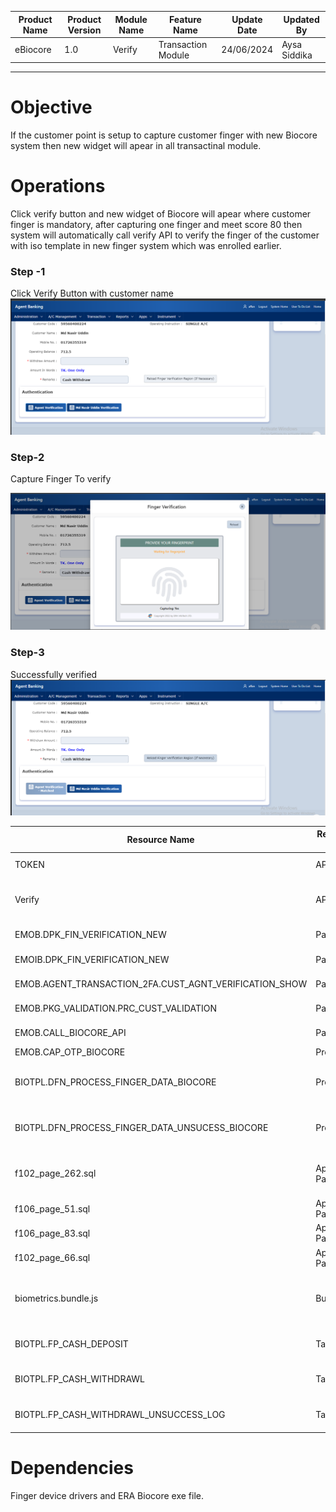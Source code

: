 

| Product Name | Product Version | Module Name | Feature Name | Update Date | Updated By
|---|---|---|---|---|---|
| eBiocore | 1.0 | Verify | Transaction Module | 24/06/2024 | Aysa Siddika

***

# Objective
If the customer point is setup to capture customer finger with new Biocore system then new widget will apear in all transactinal module.

# Operations
Click verify button and new widget of Biocore will apear where customer finger is mandatory, after capturing one finger and meet score 80 then system will automatically call verify API to verify the finger of the customer with iso template in new finger system which was enrolled earlier.

### Step -1
Click Verify Button with customer name
![Click Enroll Button](images/T1.PNG)
### Step-2
Capture Finger To verify

![Capture Finger](images/T2.png)
### Step-3
Successfully verified
![After successfully enrolling customer finger](images/T3.png)

| Resource Name | Resource Type | Operation | Remarks | 
|---|---|---|---|
| TOKEN | API | GET | Get Access Token to call Verify API
| Verify | API | POST | Verify the customer in new system with online matching
| EMOB.DPK_FIN_VERIFICATION_NEW | Package | Finger show | Finger showing process
| EMOIB.DPK_FIN_VERIFICATION_NEW | Package | Finger show | Finger showing process
|EMOB.AGENT_TRANSACTION_2FA.CUST_AGNT_VERIFICATION_SHOW | Package | Finger show | Finger showing process for 2FA
|EMOB.PKG_VALIDATION.PRC_CUST_VALIDATION|  Package | Finger checking | Customer review
|EMOB.CALL_BIOCORE_API | Package | API Calling | New system API call 
| EMOB.CAP_OTP_BIOCORE | Procedure | OTP | 2FA for re-enroll
| BIOTPL.DFN_PROCESS_FINGER_DATA_BIOCORE | Procedure | Transactional | Insert finger record after successful transaction
 | BIOTPL.DFN_PROCESS_FINGER_DATA_UNSUCESS_BIOCORE | Procedure | Transactional | Insert finger record after unsuccessful transaction
| f102_page_262.sql | Apex Page | Cash Withdraw | Show the biocore widget to capture finger of customer to verify
| f106_page_51.sql|Apex Page | Finger verify | Old verification system
| f106_page_83.sql|Apex Page | Finger verify | New verification system
| f102_page_66.sql|Apex Page | 2FA | New verification system in 2FA
| biometrics.bundle.js | Bundle | Biocore file | this file need to place in APP server where finger existing files are
| BIOTPL.FP_CASH_DEPOSIT | Table | transaction history | add BIO_CORE_LOG_ID column
| BIOTPL.FP_CASH_WITHDRAWL  | Table | transaction history | add BIO_CORE_LOG_ID column
| BIOTPL.FP_CASH_WITHDRAWL_UNSUCCESS_LOG  | Table | transaction history | add BIO_CORE_LOG_ID column

# Dependencies
Finger device drivers and ERA Biocore exe file.
